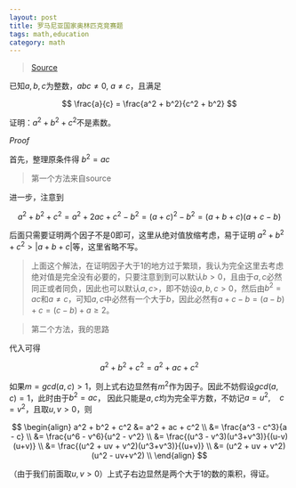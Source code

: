 ```yaml
---
layout: post
title: 罗马尼亚国家奥林匹克竞赛题
tags: math,education
category: math
---
```


> [Source](https://www.bilibili.com/video/BV1AZyZYxECe)

已知$a,b,c$为整数，$abc \not = 0$, $a \not = c$，且满足

$$
    \frac{a}{c} = \frac{a^2 + b^2}{c^2 + b^2}
$$

证明：$a^2 + b^2 + c^2$不是素数。

*Proof*

首先，整理原条件得 $b^2 = ac$

> 第一个方法来自source

进一步，注意到

$$
    a^2 + b^2 + c^2 = a^2 + 2ac + c^2 - b^2 = (a+c)^2 - b^2 = (a+b+c)(a+c-b)
$$

后面只需要证明两个因子不是$0$即可，这里从绝对值放缩考虑，易于证明 $a^2 + b^2 + c^2 > |a + b + c|$等，这里省略不写。

> 上面这个解法，在证明因子大于$1$的地方过于繁琐，我认为完全这里去考虑绝对值是完全没有必要的，只要注意到到可以默认$b>0$，且由于$a,c$必然同正或者同负，因此也可以默认$a,c>$，即不妨设$a,b,c > 0$，然后由$b^2 = ac$和$a\not = c$，可知$a,c$中必然有一个大于$b$，因此必然有$a+c - b = (a-b) + c = (c-b) + a \geq 2$。

> 第二个方法，我的思路

代入可得

$$
    a^2 + b^2 + c^2 = a^2 + ac + c^2
$$

如果$m = gcd(a,c) > 1$，则上式右边显然有$m^2$作为因子。因此不妨假设$gcd(a,c) = 1$，此时由于$b^2 = ac$，
因此只能是$a,c$均为完全平方数，不妨记$a=u^2, \quad c = v^2$，且取$u,v > 0$，则

$$
\begin{align}
    a^2 + b^2 + c^2 &= a^2 + ac + c^2  \\
        &= \frac{a^3 - c^3}{a - c} \\
        &= \frac{u^6 - v^6}{u^2 - v^2} \\
        &= \frac{(u^3 - v^3)(u^3+v^3)}{(u-v)(u+v)} \\
        &= \frac{(u^2 + uv + v^2)(u^3+v^3)}{(u+v)} \\
        &= (u^2 + uv + v^2)(u^2 - uv+v^2) \\
\end{align}
$$

（由于我们前面取$u,v>0$）上式子右边显然是两个大于$1$的数的乘积，得证。